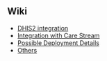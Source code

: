 ## Wiki

- [DHIS2 integration](DHIS2_Integration.md)
- [Integration with Care Stream](Integration_with_Care_Stream.md)
- [Possible Deployment Details](Possible_Deployment_Details.md)
- [Others](../README.md)
